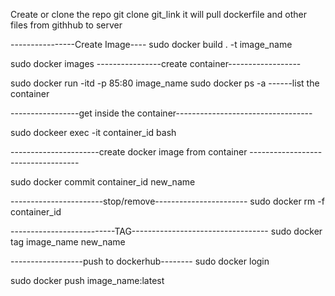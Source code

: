Create or clone the repo
git clone git_link
it will pull dockerfile and other files from githhub to server

----------------Create Image----
sudo docker build . -t image_name

sudo docker images
----------------create container------------------

sudo docker run -itd -p 85:80 image_name 
sudo docker ps -a   ------list the container

-----------------get inside the container----------------------------------

sudo dockeer exec -it container_id bash

----------------------create docker image from container -----------------------------------

sudo docker commit container_id new_name


-----------------------stop/remove-----------------------
sudo docker rm -f container_id

--------------------------TAG----------------------------------
sudo docker tag image_name new_name

------------------push to dockerhub--------
sudo docker login

sudo docker push image_name:latest
